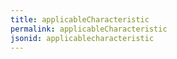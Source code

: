 ```yaml
---
title: applicableCharacteristic
permalink: applicableCharacteristic
jsonid: applicablecharacteristic
---
```

